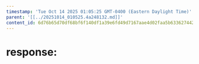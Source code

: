 ```yaml
---
timestamp: 'Tue Oct 14 2025 01:05:25 GMT-0400 (Eastern Daylight Time)'
parent: '[[../20251014_010525.4a248132.md]]'
content_id: 6d76b65d70df68bf6f140df1a39e6fd49d7167aae4d02faa5b63362744266256
---
```


# response:
